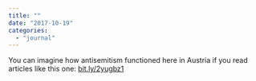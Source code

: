 ```yaml
---
title: ""
date: "2017-10-19"
categories: 
  - "journal"
---
```


You can imagine how antisemitism functioned here in Austria if you read articles like this one: [bit.ly/2yugbz1](http://bit.ly/2yugbz1)
